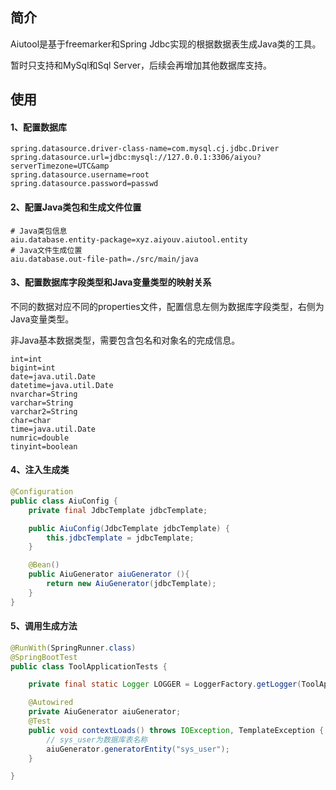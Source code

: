 ## 简介

Aiutool是基于freemarker和Spring Jdbc实现的根据数据表生成Java类的工具。

暂时只支持和MySql和Sql Server，后续会再增加其他数据库支持。

## 使用

#### 1、配置数据库

```properties
spring.datasource.driver-class-name=com.mysql.cj.jdbc.Driver
spring.datasource.url=jdbc:mysql://127.0.0.1:3306/aiyou?serverTimezone=UTC&amp
spring.datasource.username=root
spring.datasource.password=passwd
```

#### 2、配置Java类包和生成文件位置

```properties
# Java类包信息
aiu.database.entity-package=xyz.aiyouv.aiutool.entity
# Java文件生成位置
aiu.database.out-file-path=./src/main/java
```

#### 3、配置数据库字段类型和Java变量类型的映射关系

不同的数据对应不同的properties文件，配置信息左侧为数据库字段类型，右侧为Java变量类型。

非Java基本数据类型，需要包含包名和对象名的完成信息。

```properties
int=int
bigint=int
date=java.util.Date
datetime=java.util.Date
nvarchar=String
varchar=String
varchar2=String
char=char
time=java.util.Date
numric=double
tinyint=boolean
```

#### 4、注入生成类

```java
@Configuration
public class AiuConfig {
    private final JdbcTemplate jdbcTemplate;

    public AiuConfig(JdbcTemplate jdbcTemplate) {
        this.jdbcTemplate = jdbcTemplate;
    }

    @Bean()
    public AiuGenerator aiuGenerator (){
        return new AiuGenerator(jdbcTemplate);
    }
}

```

#### 5、调用生成方法

```java
@RunWith(SpringRunner.class)
@SpringBootTest
public class ToolApplicationTests {

    private final static Logger LOGGER = LoggerFactory.getLogger(ToolApplicationTests.class);

    @Autowired
    private AiuGenerator aiuGenerator;
    @Test
    public void contextLoads() throws IOException, TemplateException {
        // sys_user为数据库表名称
        aiuGenerator.generatorEntity("sys_user");
    }

}

```

